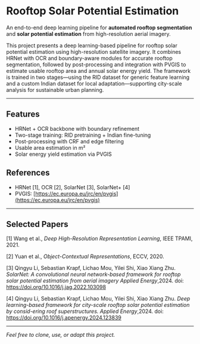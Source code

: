 # Rooftop Solar Potential Estimation

An end-to-end deep learning pipeline for **automated rooftop segmentation** and **solar potential estimation** from high-resolution aerial imagery.  

This project presents a deep learning-based pipeline for rooftop solar potential estimation using high-resolution satellite imagery. It combines HRNet with OCR and boundary-aware modules for accurate rooftop segmentation, followed by post-processing and integration with PVGIS to estimate usable rooftop area and annual solar energy yield. The framework is trained in two stages—using the RID dataset for generic feature learning and a custom Indian dataset for local adaptation—supporting city-scale analysis for sustainable urban planning.

---

## Features

- HRNet + OCR backbone with boundary refinement
- Two-stage training: RID pretraining + Indian fine-tuning
- Post-processing with CRF and edge filtering
- Usable area estimation in m²
- Solar energy yield estimation via PVGIS


## References

- HRNet [1], OCR [2], SolarNet [3], SolarNet+ [4]
- PVGIS: [https://ec.europa.eu/jrc/en/pvgis](https://ec.europa.eu/jrc/en/pvgis)

---

## Selected Papers

[1] Wang et al., *Deep High-Resolution Representation Learning*, IEEE TPAMI, 2021.

[2] Yuan et al., *Object-Contextual Representations*, ECCV, 2020.

[3] Qingyu Li, Sebastian Krapf, Lichao Mou, Yilei Shi, Xiao Xiang Zhu. *SolarNet: A convolutional neural network-based framework for rooftop solar potential estimation from aerial imagery Applied Energy*,2024. doi: https://doi.org/10.1016/j.jag.2022.103098

[4] Qingyu Li, Sebastian Krapf, Lichao Mou, Yilei Shi, Xiao Xiang Zhu. *Deep learning-based framework for city-scale rooftop solar potential estimation by consid-ering roof superstructures. Applied Energy*,2024. doi: https://doi.org/10.1016/j.apenergy.2024.123839

---

*Feel free to clone, use, or adapt this project.*


